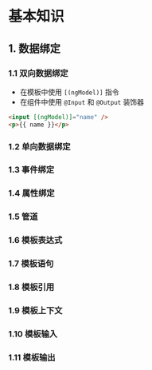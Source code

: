 # 基本知识

## 1. 数据绑定

### 1.1 双向数据绑定
  - 在模板中使用 `[(ngModel)]` 指令
  - 在组件中使用 `@Input` 和 `@Output` 装饰器

```html
<input [(ngModel)]="name" />
<p>{{ name }}</p>
```

### 1.2 单向数据绑定

### 1.3 事件绑定

### 1.4 属性绑定

### 1.5 管道

### 1.6 模板表达式

### 1.7 模板语句

### 1.8 模板引用

### 1.9 模板上下文

### 1.10 模板输入

### 1.11 模板输出
